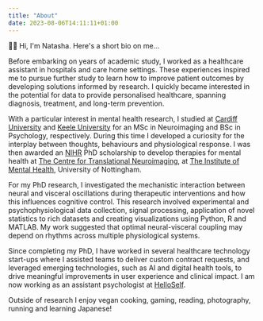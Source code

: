 ```yaml
---
title: "About"
date: 2023-08-06T14:11:11+01:00
---
```


🙋‍♀️ Hi, I'm Natasha. Here's a short bio on me...

Before embarking on years of academic study, I worked as a healthcare assistant in hospitals and care home settings. These experiences inspired me to pursue further study to learn how to improve patient outcomes by developing solutions informed by research. I quickly became interested in the potential for data to provide personalised healthcare, spanning diagnosis, treatment, and long-term prevention. 

With a particular interest in mental health research, I studied at [Cardiff University](https://www.cardiff.ac.uk/cardiff-university-brain-research-imaging-centre) and [Keele University](https://www.keele.ac.uk/psychology/) for an MSc in Neuroimaging and BSc in Psychology, respectively. During this time I developed a curiosity for the interplay between thoughts, behaviours and physiological response. I was then awarded an [NIHR](https://nottinghambrc.nihr.ac.uk/) PhD scholarship to develop therapies for mental health at [The Centre for Translational Neuroimaging](https://www.nottingham.ac.uk/research/groups/translationalneuroimaging/index.aspx), at [The Institute of Mental Health](https://www.institutemh.org.uk/), University of Nottingham. 

For my PhD research, I investigated the mechanistic interaction between neural and visceral oscillations during therapeutic interventions and how this influences cognitive control. This research involved experimental and psychophysiological data collection, signal processing, application of novel statistics to rich datasets and creating visualizations using Python, R and MATLAB. My work suggested that optimal neural-visceral coupling may depend on rhythms across multiple physiological systems. 

Since completing my PhD, I have worked in several healthcare technology start-ups where I assisted teams to deliver custom contract requests, and leveraged emerging technologies, such as AI and digital health tools, to drive meaningful improvements in user experience and clinical impact. I am now working as an assistant psychologist at [HelloSelf](https://www.helloself.com/). 

Outside of research I enjoy vegan cooking, gaming, reading, photography, running and learning Japanese!
